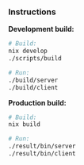 ### Instructions

**Development build:**

```sh
# Build:
nix develop
./scripts/build

# Run:
./build/server
./build/client
```

**Production build:**

```sh
# Build:
nix build

# Run:
./result/bin/server
./result/bin/client
```
